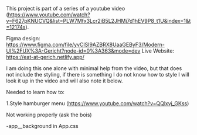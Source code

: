 This project is part of a series of a youtube video (https://www.youtube.com/watch?v=F627pKNUCVQ&list=PLW7Mfx3Lcr2iB5L2JHMj7d1hEV9P8_t1U&index=1&t=12174s).

Figma design:
https://www.figma.com/file/yvClSI9AZBRX8UaaGEByF3/Modern-UI%2FUX%3A-Gericht?node-id=0%3A363&mode=dev
Live Website:
https://eat-at-gerich.netlify.app/

I am doing this one alone with minimal help from the video, but that does not include the styling, if there is something I do not know how to style I will look it up in the video and will also note it below.

Needed to learn how to:

1.Style hamburger menu (https://www.youtube.com/watch?v=QQlxvj_GKss)

Not working properly (ask the bois)

-app__background in App.css